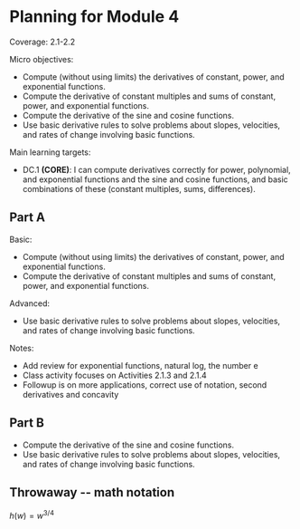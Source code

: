 # Planning for Module 4

Coverage: 2.1-2.2

Micro objectives: 

-   Compute (without using limits) the derivatives of constant, power, and exponential functions.
-   Compute the derivative of constant multiples and sums of constant, power, and exponential functions.
-   Compute the derivative of the sine and cosine functions.
-   Use basic derivative rules to solve problems about slopes, velocities, and rates of change involving basic functions.

Main learning targets: 

- DC.1 **(CORE)**: I can compute derivatives correctly for power, polynomial, and exponential functions and the sine and cosine functions, and basic combinations of these (constant multiples, sums, differences).


## Part A

Basic: 

-   Compute (without using limits) the derivatives of constant, power, and exponential functions.
-  Compute the derivative of constant multiples and sums of constant, power, and exponential functions.

Advanced:

-   Use basic derivative rules to solve problems about slopes, velocities, and rates of change involving basic functions.


Notes: 

- Add review for exponential functions, natural log, the number e
- Class activity focuses on Activities 2.1.3 and 2.1.4
- Followup is on more applications, correct use of notation, second derivatives and concavity




## Part B

-   Compute the derivative of the sine and cosine functions.
-   Use basic derivative rules to solve problems about slopes, velocities, and rates of change involving basic functions.


## Throwaway -- math notation

$h(w) = w^{3/4}$


<!--stackedit_data:
eyJoaXN0b3J5IjpbLTIxMTgzMTUyMjYsLTIwNzEzNzQ2ODUsLT
E1OTEyNTAwNDddfQ==
-->